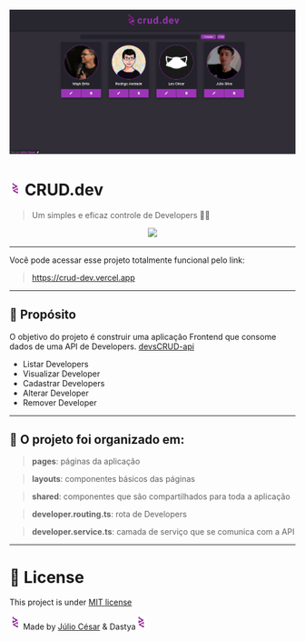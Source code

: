 
#  <img src="./readme-assets/first-image.png">

#  <img  width="20" src="./readme-assets/jc-color.png">  CRUD.dev
> Um simples e eficaz controle de Developers 👨‍💻
<div align="center">
<img width="500px" src="https://media.giphy.com/media/SOPtvwiC8NzTXgXync/giphy.gif?cid=790b7611457fd8775ee847ca0711498c8643ece2cf0fd85a&rid=giphy.gif&ct=g">
</div>

---

Você pode acessar esse projeto totalmente funcional pelo link:

> https://crud-dev.vercel.app
---
## 💬 Propósito
O objetivo do projeto é construir uma aplicação Frontend que consome dados de uma API de Developers. [devsCRUD-api](https://github.com/juliocesarfs/devscrud-api)

- Listar Developers
- Visualizar Developer
- Cadastrar Developers
- Alterar Developer
- Remover Developer
---
## 🧠 O projeto foi organizado em:
> **pages**: páginas da aplicação

> **layouts**: componentes básicos das páginas

> **shared**: componentes que são compartilhados para toda a aplicação

> **developer.routing.ts**: rota de Developers

> **developer.service.ts**: camada de serviço que se comunica com a API

---
# 📕 License
This project is under [MIT license](https://github.com/juliocesarfs/devsCRUD-frontend/blob/main/LICENSE)

<img  width="20" src="./readme-assets/jc-color.png"> Made by [Júlio César](https://github.com/juliocesarfs) & Dastya<img  width="20" src="./readme-assets/jc-color.png"> 
